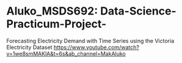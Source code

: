 # Aluko_MSDS692: Data-Science-Practicum-Project-
Forecasting Electricity Demand with Time Series using the Victoria Electricity Dataset
https://www.youtube.com/watch?v=1we8smMAKlA&t=6s&ab_channel=MakAluko
